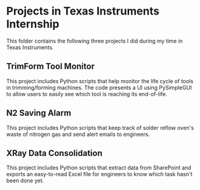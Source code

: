# Projects in Texas Instruments Internship
This folder contains the following three projects I did during my time in Texas Instruments.
## TrimForm Tool Monitor 
This project includes Python scripts that help monitor the life cycle of tools in trimming/forming machines. The code presents a UI using PySimpleGUI to allow users to easily see which tool is reaching its end-of-life.
## N2 Saving Alarm 
This project includes Python scripts that keep track of solder reflow oven's waste of nitrogen gas and send alert emails to engineers.
## XRay Data Consolidation 
This project includes Python scripts that extract data from SharePoint and exports an easy-to-read Excel file for engineers to know which task hasn't been done yet.
